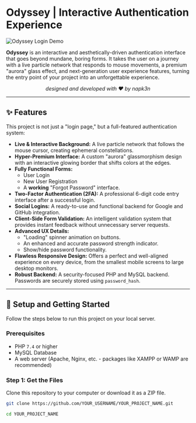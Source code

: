 # Odyssey | Interactive Authentication Experience

![Odyssey Login Demo](https://i.hizliresim.com/1vdi1h9.png)

**Odyssey** is an interactive and aesthetically-driven authentication interface that goes beyond mundane, boring forms. It takes the user on a journey with a live particle network that responds to mouse movements, a premium "aurora" glass effect, and next-generation user experience features, turning the entry point of your project into an unforgettable experience.

<p align="center">
  <em>designed and developed with ❤️ by napk3n</em>
</p>

---

## ✨ Features

This project is not just a "login page," but a full-featured authentication system:

*   **Live & Interactive Background:** A live particle network that follows the mouse cursor, creating ephemeral constellations.
*   **Hyper-Premium Interface:** A custom "aurora" glassmorphism design with an interactive glowing border that shifts colors at the edges.
*   **Fully Functional Forms:**
    *   User Login
    *   New User Registration
    *   A **working** "Forgot Password" interface.
*   **Two-Factor Authentication (2FA):** A professional 6-digit code entry interface after a successful login.
*   **Social Logins:** A ready-to-use and functional backend for Google and GitHub integration.
*   **Client-Side Form Validation:** An intelligent validation system that provides instant feedback without unnecessary server requests.
*   **Advanced UX Details:**
    *   "Loading" spinner animation on buttons.
    *   An enhanced and accurate password strength indicator.
    *   Show/hide password functionality.
*   **Flawless Responsive Design:** Offers a perfect and well-aligned experience on every device, from the smallest mobile screens to large desktop monitors.
*   **Robust Backend:** A security-focused PHP and MySQL backend. Passwords are securely stored using `password_hash`.

---

## 🚀 Setup and Getting Started

Follow the steps below to run this project on your local server.

### Prerequisites

*   PHP `7.4` or higher
*   MySQL Database
*   A web server (Apache, Nginx, etc. - packages like XAMPP or WAMP are recommended)

### Step 1: Get the Files

Clone this repository to your computer or download it as a ZIP file.

```bash
git clone https://github.com/YOUR_USERNAME/YOUR_PROJECT_NAME.git

cd YOUR_PROJECT_NAME
